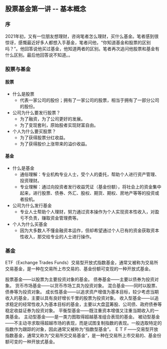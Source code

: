 ## 股票基金第一讲 -- 基本概念
### 序
2021年初，又有一位朋友想理财，咨询笔者怎么理财，买什么基金。笔者感到很惊讶，感慨最近好多人都想入手基金，笔者问他，“你知道基金和股票的区别吗？”。他回答说他买过基金，他知道两者的区别。笔者再次追问他股票和基金有什么区别。最后他回答说不知道。。

### 股票与基金
#### 股票
- 什么是股票
    - 代表一家公司的股份；拥有了一家公司的股票，相当于拥有了一部分公司的股份。
- 公司为什么要发行股票？
    - 为了融资，为了公司更好的发展。
    - 为了变现套利，原始股者实现财富自由。
- 个人为什么要买股票？
    - 为了获得股票分红收益。
    - 为了获得股价上涨带来的溢价收益。
#### 基金
- 什么是基金
    - 通俗理解：专业机构专业人士，受个人的委托，帮助个人进行资产管理、投资理财。
    - 专业理解：通过向投资者发行收益凭证（基金份额），将社会上的资金集中起来，进行股票、债券、外汇、股权、期货、期权、房地产等等的投资或者投机。
- 公司为什么发行基金
    - 专业人士帮助个人理财，努力通过资本操作为个人实现资本性收入，对盈亏不负责，赚取资金管理费等。
- 个人为什么买基金
    - 因为大多数人不懂金融资本运作，但却希望通过个人已有的资金获取资本性收入，那交给专业的人士进行操作。

### 基金

ETF（Exchange Trades Funds）交易型开放式指数基金，通常又被称为交易所交易基金，是一种在交易所上市交易的、基金份额可变现的一种开放式基金。

股票基金——以股票为主要投资对象的基金。
债券基金——主要以债券为投资对象。
货币市场基金——以货币市场工具为投资对象。
混合基金——同时以股票、债券等为投资对象。
成长性基金——以追求资产增值为基本目标，较少考虑当期收入的基金，主要以具有良好增长千里的股票为投资对象。
收入型基金——以追求稳定的经常性收入为基本目标的基金，主要以大盘蓝筹股、公司债、政府债券等稳定收益证券为投资对象。
平衡型基金——既注重资本增值又注重当期收入的一类基金。
主动型基金——是一类力图取得超越基准组合表现的基金。
被动型基金——不主动寻求取得超越市场的表现，而是试图复制指数的表现。一般选取特定的指数作为跟踪的对象，因此通常又被称为“指数型基金”。
ＥＴＦ——交易型开放指数基金，通常又称为“交易所交交易基金”，是一种在交易所上市交易的、基金份额可变的一种开放式基金。